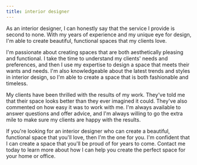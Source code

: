 ```yaml
---
title: interior designer
---
```


As an interior designer, I can honestly say that the service I provide is second to none. With my years of experience and my unique eye for design, I'm able to create beautiful, functional spaces that my clients love.

I'm passionate about creating spaces that are both aesthetically pleasing and functional. I take the time to understand my clients' needs and preferences, and then I use my expertise to design a space that meets their wants and needs. I'm also knowledgeable about the latest trends and styles in interior design, so I'm able to create a space that is both fashionable and timeless.

My clients have been thrilled with the results of my work. They've told me that their space looks better than they ever imagined it could. They've also commented on how easy it was to work with me. I'm always available to answer questions and offer advice, and I'm always willing to go the extra mile to make sure my clients are happy with the results.

If you're looking for an interior designer who can create a beautiful, functional space that you'll love, then I'm the one for you. I'm confident that I can create a space that you'll be proud of for years to come. Contact me today to learn more about how I can help you create the perfect space for your home or office.